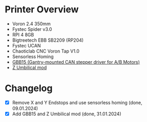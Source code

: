# Printer Overview

 - Voron 2.4 350mm
 - Fystec Spider v3.0
 - RPI 4 8GB
 - Bigtreetech EBB SB2209 (RP204)
 - Fystec UCAN
 - Chaoticlab CNC Voron Tap V1.0
 - Sensorless Homing
 - [GBB15 (Gantry-mounted CAN stepper driver for A/B Motors) ](https://github.com/tchleb/GBB15)
 - [Z Umbilical mod](https://github.com/juliusjj25/z-umbilical_mod)

# Changelog

 - [x] Remove X and Y Endstops and use sensorless homing (done, 09.01.2024)
 - [x] Add GBB15 and Z Umbilical mod (done, 31.01.2024)